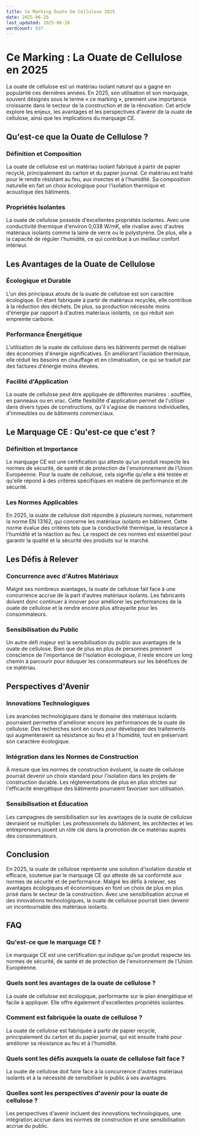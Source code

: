 ```yaml
---
title: Ce Marking Ouate De Cellulose 2025
date: 2025-06-26
last_updated: 2025-06-26
wordcount: 937
---
```


# Ce Marking : La Ouate de Cellulose en 2025

La ouate de cellulose est un matériau isolant naturel qui a gagné en popularité ces dernières années. En 2025, son utilisation et son marquage, souvent désignés sous le terme « ce marking », prennent une importance croissante dans le secteur de la construction et de la rénovation. Cet article explore les enjeux, les avantages et les perspectives d'avenir de la ouate de cellulose, ainsi que les implications du marquage CE.

## Qu'est-ce que la Ouate de Cellulose ?

### Définition et Composition

La ouate de cellulose est un matériau isolant fabriqué à partir de papier recyclé, principalement du carton et du papier journal. Ce matériau est traité pour le rendre résistant au feu, aux insectes et à l'humidité. Sa composition naturelle en fait un choix écologique pour l'isolation thermique et acoustique des bâtiments.

### Propriétés Isolantes

La ouate de cellulose possède d'excellentes propriétés isolantes. Avec une conductivité thermique d'environ 0,038 W/mK, elle rivalise avec d'autres matériaux isolants comme la laine de verre ou le polystyrène. De plus, elle a la capacité de réguler l'humidité, ce qui contribue à un meilleur confort intérieur.

## Les Avantages de la Ouate de Cellulose

### Écologique et Durable

L'un des principaux atouts de la ouate de cellulose est son caractère écologique. En étant fabriquée à partir de matériaux recyclés, elle contribue à la réduction des déchets. De plus, sa production nécessite moins d'énergie par rapport à d'autres matériaux isolants, ce qui réduit son empreinte carbone.

### Performance Énergétique

L'utilisation de la ouate de cellulose dans les bâtiments permet de réaliser des économies d'énergie significatives. En améliorant l'isolation thermique, elle réduit les besoins en chauffage et en climatisation, ce qui se traduit par des factures d'énergie moins élevées.

### Facilité d'Application

La ouate de cellulose peut être appliquée de différentes manières : soufflée, en panneaux ou en vrac. Cette flexibilité d'application permet de l'utiliser dans divers types de constructions, qu'il s'agisse de maisons individuelles, d'immeubles ou de bâtiments commerciaux.

## Le Marquage CE : Qu'est-ce que c'est ?

### Définition et Importance

Le marquage CE est une certification qui atteste qu'un produit respecte les normes de sécurité, de santé et de protection de l'environnement de l'Union Européenne. Pour la ouate de cellulose, cela signifie qu'elle a été testée et qu'elle répond à des critères spécifiques en matière de performance et de sécurité.

### Les Normes Applicables

En 2025, la ouate de cellulose doit répondre à plusieurs normes, notamment la norme EN 13162, qui concerne les matériaux isolants en bâtiment. Cette norme évalue des critères tels que la conductivité thermique, la résistance à l'humidité et la réaction au feu. Le respect de ces normes est essentiel pour garantir la qualité et la sécurité des produits sur le marché.

## Les Défis à Relever

### Concurrence avec d'Autres Matériaux

Malgré ses nombreux avantages, la ouate de cellulose fait face à une concurrence accrue de la part d'autres matériaux isolants. Les fabricants doivent donc continuer à innover pour améliorer les performances de la ouate de cellulose et la rendre encore plus attrayante pour les consommateurs.

### Sensibilisation du Public

Un autre défi majeur est la sensibilisation du public aux avantages de la ouate de cellulose. Bien que de plus en plus de personnes prennent conscience de l'importance de l'isolation écologique, il reste encore un long chemin à parcourir pour éduquer les consommateurs sur les bénéfices de ce matériau.

## Perspectives d'Avenir

### Innovations Technologiques

Les avancées technologiques dans le domaine des matériaux isolants pourraient permettre d'améliorer encore les performances de la ouate de cellulose. Des recherches sont en cours pour développer des traitements qui augmenteraient sa résistance au feu et à l'humidité, tout en préservant son caractère écologique.

### Intégration dans les Normes de Construction

À mesure que les normes de construction évoluent, la ouate de cellulose pourrait devenir un choix standard pour l'isolation dans les projets de construction durable. Les réglementations de plus en plus strictes sur l'efficacité énergétique des bâtiments pourraient favoriser son utilisation.

### Sensibilisation et Éducation

Les campagnes de sensibilisation sur les avantages de la ouate de cellulose devraient se multiplier. Les professionnels du bâtiment, les architectes et les entrepreneurs jouent un rôle clé dans la promotion de ce matériau auprès des consommateurs.

## Conclusion

En 2025, la ouate de cellulose représente une solution d'isolation durable et efficace, soutenue par le marquage CE qui atteste de sa conformité aux normes de sécurité et de performance. Malgré les défis à relever, ses avantages écologiques et économiques en font un choix de plus en plus prisé dans le secteur de la construction. Avec une sensibilisation accrue et des innovations technologiques, la ouate de cellulose pourrait bien devenir un incontournable des matériaux isolants.

## FAQ

### Qu'est-ce que le marquage CE ?

Le marquage CE est une certification qui indique qu'un produit respecte les normes de sécurité, de santé et de protection de l'environnement de l'Union Européenne.

### Quels sont les avantages de la ouate de cellulose ?

La ouate de cellulose est écologique, performante sur le plan énergétique et facile à appliquer. Elle offre également d'excellentes propriétés isolantes.

### Comment est fabriquée la ouate de cellulose ?

La ouate de cellulose est fabriquée à partir de papier recyclé, principalement du carton et du papier journal, qui est ensuite traité pour améliorer sa résistance au feu et à l'humidité.

### Quels sont les défis auxquels la ouate de cellulose fait face ?

La ouate de cellulose doit faire face à la concurrence d'autres matériaux isolants et à la nécessité de sensibiliser le public à ses avantages.

### Quelles sont les perspectives d'avenir pour la ouate de cellulose ?

Les perspectives d'avenir incluent des innovations technologiques, une intégration accrue dans les normes de construction et une sensibilisation accrue du public.